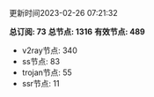 更新时间2023-02-26 07:21:32

**总订阅: 73**
**总节点: 1316**
**有效节点: 489**
- v2ray节点: 340
- ss节点: 83
- trojan节点: 55
- ssr节点: 11
